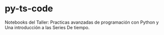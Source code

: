# py-ts-code
Notebooks del Taller: Practicas avanzadas de programación con Python y Una introducción a las Series De tiempo. 
